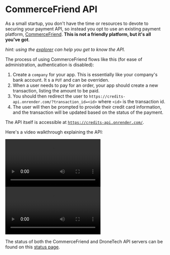 # CommerceFriend API

As a small startup, you don't have the time or resources to devote to securing
your payment API, so instead you opt to use an existing payment platform,
[CommerceFriend](https://credits-api.onrender.com/). **This is not a friendly
platform, but it's all you've got**.

*hint: using the [explorer](https://credits-api.onrender.com/explorer) can help you get to know the API.*

The process of using CommerceFriend flows like this (for ease of administration, authentication is disabled):

1. Create a `company` for your app. This is essentially like your company's bank account. It s a `PUT` and can be overriden.
2. When a user needs to pay for an order, your app should create a new transaction, listing the amount to be paid.
3. You should then redirect the user to `https://credits-api.onrender.com/?transaction_id=<id>` where `<id>` is the transaction id.
4. The user will then be prompted to provide their credit card information, and the transaction will be updated based on the status of the payment.

The API itself is accessible at [`https://credits-api.onrender.com/`](https://credits-api.onrender.com/).

Here's a video walkthrough explaining the API:

<video controls>
  <source src="https://github.com/CMU-17-356/cmu-17-356.github.io/raw/main/resources/videos/2024/credit_api_walkthrough.mov" type="video/mp4">
</video>

<video controls>
  <source src="https://github.com/CMU-17-356/cmu-17-356.github.io/raw/main/resources/videos/2024/payment_form_walkthrough.mov" type="video/mp4">
</video>

The status of both the CommerceFriend and DroneTech API servers can be found on this [status page](https://z1nxzx66.status.cron-job.org/).
